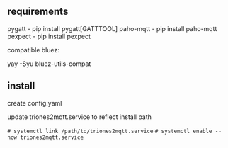 ## requirements

pygatt - pip install pygatt[GATTTOOL]
paho-mqtt - pip install paho-mqtt
pexpect - pip install pexpect

compatible bluez:

yay -Syu bluez-utils-compat

## install

create config.yaml

update triones2mqtt.service to reflect install path

`# systemctl link /path/to/triones2mqtt.service`
`# systemctl enable --now triones2mqtt.service`